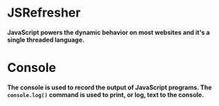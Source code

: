 # JSRefresher

#### JavaScript powers the dynamic behavior on most websites and it's a single threaded language.

# Console 

#### The console is used to record the output of JavaScript programs. The `console.log()` command is used to print, or log, text to the console.